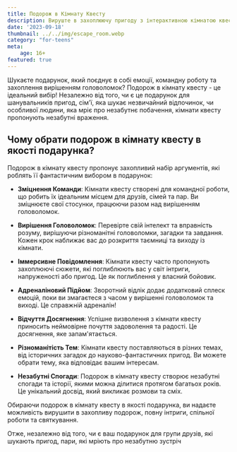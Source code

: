 ```yaml
---
title: Подорож в Кімнату Квесту
description: Вируште в захоплюючу пригоду з інтерактивною кімнатою квесту.
date: '2023-09-18'
thumbnail: ../../img/escape_room.webp
category: "for-teens"
meta:
    age: 16+
featured: true
---
```

Шукаєте подарунок, який поєднує в собі емоції, командну роботу та захоплення вирішенням головоломок? Подорож в кімнату квесту - це ідеальний вибір! Незалежно від того, чи є це подарунок для шанувальників пригод, сім'ї, яка шукає незвичайний відпочинок, чи особливої людини, яка мріє про незабутнє побачення, кімнати квесту пропонують незабутні враження.

## Чому обрати подорож в кімнату квесту в якості подарунка?

Подорож в кімнату квесту пропонує захопливий набір аргументів, які роблять її фантастичним вибором в подарунок:

- **Зміцнення Команди**: Кімнати квесту створені для командної роботи, що робить їх ідеальним місцем для друзів, сімей та пар. Ви зміцнюєте свої стосунки, працюючи разом над вирішенням головоломок.

- **Вирішення Головоломок**: Перевірте свій інтелект та вправність розуму, вирішуючи різноманітні головоломки, загадки та завдання. Кожен крок наближає вас до розкриття таємниці та виходу із кімнати.

- **Іммерсивне Повідомлення**: Кімнати квесту часто пропонують захоплюючі сюжети, які поглиблюють вас у світ інтриги, напруженості або пригод. Це як поглиблення у власний бойовик.

- **Адреналіновий Підйом**: Зворотний відлік додає додатковий сплеск емоцій, поки ви змагаєтеся з часом у вирішенні головоломок та виході. Це справжній адреналін!

- **Відчуття Досягнення**: Успішне визволення з кімнати квесту приносить неймовірне почуття задоволення та радості. Це досягнення, яке запам'ятається.

- **Різноманітість Тем**: Кімнати квесту поставляються в різних темах, від історичних загадок до науково-фантастичних пригод. Ви можете обрати тему, яка відповідає вашим інтересам.

- **Незабутні Спогади**: Подорож в кімнату квесту створює незабутні спогади та історії, якими можна ділитися протягом багатьох років. Це унікальний досвід, який викликає розмови та сміх.

Обираючи подорож в кімнату квесту в якості подарунка, ви надаєте можливість вирушити в захопливу подорож, повну інтриги, спільної роботи та святкування.

Отже, незалежно від того, чи є ваш подарунок для групи друзів, які шукають пригод, пари, які мріють про незабутню зустріч
